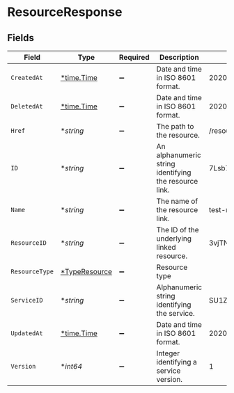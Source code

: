 # ResourceResponse


## Fields

| Field                                                 | Type                                                  | Required                                              | Description                                           | Example                                               |
| ----------------------------------------------------- | ----------------------------------------------------- | ----------------------------------------------------- | ----------------------------------------------------- | ----------------------------------------------------- |
| `CreatedAt`                                           | [*time.Time](https://pkg.go.dev/time#Time)            | :heavy_minus_sign:                                    | Date and time in ISO 8601 format.                     | 2020-04-09T18:14:30Z                                  |
| `DeletedAt`                                           | [*time.Time](https://pkg.go.dev/time#Time)            | :heavy_minus_sign:                                    | Date and time in ISO 8601 format.                     | 2020-04-09T18:14:30Z                                  |
| `Href`                                                | **string*                                             | :heavy_minus_sign:                                    | The path to the resource.                             | /resources/stores/object/3vjTN8v1O7nOAY7aNDGOL        |
| `ID`                                                  | **string*                                             | :heavy_minus_sign:                                    | An alphanumeric string identifying the resource link. | 7Lsb7Y76rChV9hSrv3KgFl                                |
| `Name`                                                | **string*                                             | :heavy_minus_sign:                                    | The name of the resource link.                        | test-resource                                         |
| `ResourceID`                                          | **string*                                             | :heavy_minus_sign:                                    | The ID of the underlying linked resource.             | 3vjTN8v1O7nOAY7aNDGOL                                 |
| `ResourceType`                                        | [*TypeResource](../../models/shared/typeresource.md)  | :heavy_minus_sign:                                    | Resource type                                         |                                                       |
| `ServiceID`                                           | **string*                                             | :heavy_minus_sign:                                    | Alphanumeric string identifying the service.          | SU1Z0isxPaozGVKXdv0eY                                 |
| `UpdatedAt`                                           | [*time.Time](https://pkg.go.dev/time#Time)            | :heavy_minus_sign:                                    | Date and time in ISO 8601 format.                     | 2020-04-09T18:14:30Z                                  |
| `Version`                                             | **int64*                                              | :heavy_minus_sign:                                    | Integer identifying a service version.                | 1                                                     |